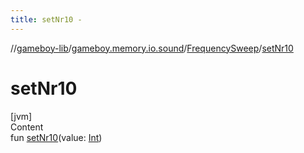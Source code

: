 ```yaml
---
title: setNr10 -
---
```

//[gameboy-lib](../../index.md)/[gameboy.memory.io.sound](../index.md)/[FrequencySweep](index.md)/[setNr10](set-nr10.md)



# setNr10  
[jvm]  
Content  
fun [setNr10](set-nr10.md)(value: [Int](https://kotlinlang.org/api/latest/jvm/stdlib/kotlin/-int/index.html))  



